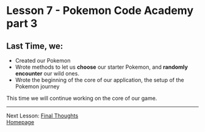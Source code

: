 # Lesson 7 - Pokemon Code Academy part 3
## Last Time, we:
- Created our Pokemon
- Wrote methods to let us **choose** our starter Pokemon, and **randomly encounter** our wild ones.
- Wrote the beginning of the core of our application, the setup of the Pokemon journey

This time we will continue working on the core of our game.

---
Next Lesson: [Final Thoughts](lesson8.md)  
[Homepage](index.md)
